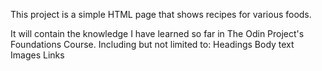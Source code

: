 This project is a simple HTML page that shows recipes for various foods.

It will contain the knowledge I have learned so far in The Odin Project's Foundations Course.
Including but not limited to:
Headings
Body text
Images
Links
